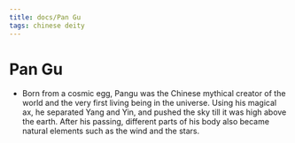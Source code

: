 ```yaml
---
title: docs/Pan Gu
tags: chinese deity
---
```


# Pan Gu
- Born from a cosmic egg, Pangu was the Chinese mythical creator of the world and the very first living being in the universe. Using his magical ax, he separated Yang and Yin, and pushed the sky till it was high above the earth. After his passing, different parts of his body also became natural elements such as the wind and the stars.